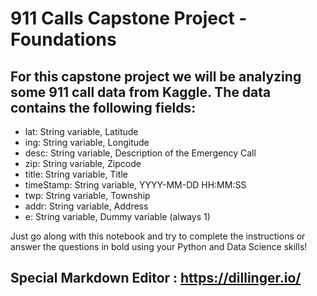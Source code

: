 # 911 Calls Capstone Project - Foundations

## For this capstone project we will be analyzing some 911 call data from Kaggle. The data contains the following fields:

- lat: String variable, Latitude
- ing: String variable, Longitude
- desc: String variable, Description of the Emergency Call
- zip: String variable, Zipcode
- title: String variable, Title
- timeStamp: String variable, YYYY-MM-DD HH:MM:SS
- twp: String variable, Township
- addr: String variable, Address
- e: String variable, Dummy variable (always 1)

Just go along with this notebook and try to complete the instructions or answer the questions in bold using your Python and Data Science skills!

## Special Markdown Editor : https://dillinger.io/
